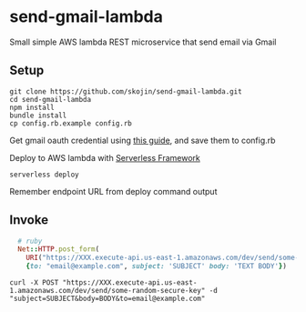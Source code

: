 # send-gmail-lambda

Small simple AWS lambda REST microservice that send email via Gmail

## Setup

```
git clone https://github.com/skojin/send-gmail-lambda.git
cd send-gmail-lambda
npm install
bundle install
cp config.rb.example config.rb
```

Get gmail oauth credential using [this guide](https://medium.com/wesionary-team/sending-emails-with-go-golang-using-smtp-gmail-and-oauth2-185ee12ab306), and save them to config.rb

Deploy to AWS lambda with [Serverless Framework](https://www.serverless.com/framework/docs/getting-started)

```
serverless deploy
```

Remember endpoint URL from deploy command output

## Invoke

```ruby
  # ruby
  Net::HTTP.post_form(
    URI("https://XXX.execute-api.us-east-1.amazonaws.com/dev/send/some-random-secure-key"),
    {to: "email@example.com", subject: 'SUBJECT' body: 'TEXT BODY'})
```

```
curl -X POST "https://XXX.execute-api.us-east-1.amazonaws.com/dev/send/some-random-secure-key" -d "subject=SUBJECT&body=BODY&to=email@example.com"
```
